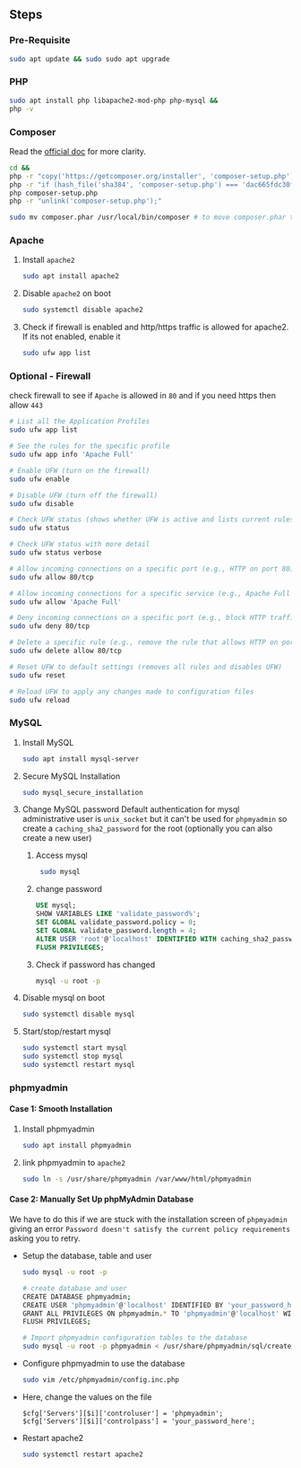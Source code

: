 ## Steps

### Pre-Requisite

```sh
sudo apt update && sudo sudo apt upgrade
```

### PHP

```sh
sudo apt install php libapache2-mod-php php-mysql &&
php -v
```

### Composer

Read the [official doc](https://getcomposer.org/download/) for more clarity.

```sh
cd &&
php -r "copy('https://getcomposer.org/installer', 'composer-setup.php');"
php -r "if (hash_file('sha384', 'composer-setup.php') === 'dac665fdc30fdd8ec78b38b9800061b4150413ff2e3b6f88543c636f7cd84f6db9189d43a81e5503cda447da73c7e5b6') { echo 'Installer verified'; } else { echo 'Installer corrupt'; unlink('composer-setup.php'); } echo PHP_EOL;"
php composer-setup.php
php -r "unlink('composer-setup.php');"

sudo mv composer.phar /usr/local/bin/composer # to move composer.phar to a directory in $PATH
```

### Apache

1. Install `apache2`

   ```sh
   sudo apt install apache2
   ```

1. Disable `apache2` on boot

   ```sh
   sudo systemctl disable apache2
   ```

1. Check if firewall is enabled and http/https traffic is allowed for apache2. If its not enabled, enable it
   ```sh
   sudo ufw app list
   ```

### Optional - Firewall

check firewall to see if `Apache` is allowed in `80` and if you need https then allow `443`

```sh
# List all the Application Profiles
sudo ufw app list

# See the rules for the specific profile
sudo ufw app info 'Apache Full'

# Enable UFW (turn on the firewall)
sudo ufw enable

# Disable UFW (turn off the firewall)
sudo ufw disable

# Check UFW status (shows whether UFW is active and lists current rules)
sudo ufw status

# Check UFW status with more detail
sudo ufw status verbose

# Allow incoming connections on a specific port (e.g., HTTP on port 80)
sudo ufw allow 80/tcp

# Allow incoming connections for a specific service (e.g., Apache Full profile, which includes HTTP and HTTPS)
sudo ufw allow 'Apache Full'

# Deny incoming connections on a specific port (e.g., block HTTP traffic on port 80)
sudo ufw deny 80/tcp

# Delete a specific rule (e.g., remove the rule that allows HTTP on port 80)
sudo ufw delete allow 80/tcp

# Reset UFW to default settings (removes all rules and disables UFW)
sudo ufw reset

# Reload UFW to apply any changes made to configuration files
sudo ufw reload
```

### MySQL

1. Install MySQL
   ```sh
   sudo apt install mysql-server
   ```
1. Secure MySQL Installation
   ```sh
   sudo mysql_secure_installation
   ```
1. Change MySQL password
   Default authentication for mysql administrative user is `unix_socket` but it can't be used for `phpmyadmin` so create a `caching_sha2_password` for the root (optionally you can also create a new user)

   1. Access mysql

      ```sh
       sudo mysql
      ```

   1. change password

      ```sql
      USE mysql;
      SHOW VARIABLES LIKE 'validate_password%';
      SET GLOBAL validate_password.policy = 0;
      SET GLOBAL validate_password.length = 4;
      ALTER USER 'root'@'localhost' IDENTIFIED WITH caching_sha2_password BY 'some';
      FLUSH PRIVILEGES;
      ```

   1. Check if password has changed
      ```sh
      mysql -u root -p
      ```

1. Disable mysql on boot
   ```sh
   sudo systemctl disable mysql
   ```
1. Start/stop/restart mysql
   ```sh
   sudo systemctl start mysql
   sudo systemctl stop mysql
   sudo systemctl restart mysql
   ```

### phpmyadmin

#### Case 1: Smooth Installation

1. Install phpmyadmin

   ```sh
   sudo apt install phpmyadmin
   ```

1. link phpmyadmin to `apache2`

   ```sh
   sudo ln -s /usr/share/phpmyadmin /var/www/html/phpmyadmin
   ```

#### Case 2: Manually Set Up phpMyAdmin Database

We have to do this if we are stuck with the installation screen of `phpmyadmin` giving an error `Password doesn't satisfy the current policy requirements` asking you to retry.

- Setup the database, table and user

  ```sh
  sudo mysql -u root -p

  # create database and user
  CREATE DATABASE phpmyadmin;
  CREATE USER 'phpmyadmin'@'localhost' IDENTIFIED BY 'your_password_here';
  GRANT ALL PRIVILEGES ON phpmyadmin.* TO 'phpmyadmin'@'localhost' WITH GRANT OPTION;
  FLUSH PRIVILEGES;

  # Import phpmyadmin configuration tables to the database
  sudo mysql -u root -p phpmyadmin < /usr/share/phpmyadmin/sql/create_tables.sql
  ```

- Configure phpmyadmin to use the database

  ```sh
  sudo vim /etc/phpmyadmin/config.inc.php
  ```

- Here, change the values on the file

  ```
  $cfg['Servers'][$i]['controluser'] = 'phpmyadmin';
  $cfg['Servers'][$i]['controlpass'] = 'your_password_here';
  ```

- Restart apache2

  ```sh
  sudo systemctl restart apache2
  ```
